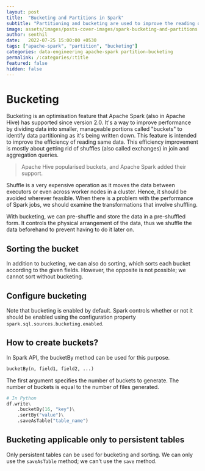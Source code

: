 ```yaml
---
layout: post
title:  "Bucketing and Partitions in Spark"
subtitle: "Partitioning and bucketing are used to improve the reading of data by reducing the cost of shuffles, the need for serialization, and the amount of network traffic."
image: assets/images/posts-cover-images/spark-bucketing-and-partitions.jpg
author: senthil
date:   2022-07-25 15:00:00 +0530
tags: ["apache-spark", "partition", "bucketing"]
categories: data-engineering apache-spark partition-bucketing
permalink: /:categories/:title
featured: false
hidden: false
---
```


# Bucketing
Bucketing is an optimisation feature that Apache Spark (also in Apache Hive) has supported since version 2.0. It's a way to improve performance by dividing data into smaller, manageable portions called "buckets" to identify data partitioning as it's being written down. This feature is intended to improve the efficiency of reading same data. This efficiency improvement is mostly about getting rid of shuffles (also called exchanges) in join and aggregation queries.

> Apache Hive popularised buckets, and Apache Spark added their support.

Shuffle is a very expensive operation as it moves the data between executors or even across worker nodes in a cluster. Hence, it should be avoided wherever feasible. When there is a problem with the performance of Spark jobs, we should examine the transformations that involve shuffling.

With bucketing, we can pre-shuffle and store the data in a pre-shuffled form. It controls the physical arrangement of the data, thus we shuffle the data beforehand to prevent having to do it later on.

## Sorting the bucket
In addition to bucketing, we can also do sorting, which sorts each bucket according to the given fields. However, the opposite is not possible; we cannot sort without bucketing.

## Configure bucketing
Note that bucketing is enabled by default. Spark controls whether or not it should be enabled using the configuration property `spark.sql.sources.bucketing.enabled`. 

## How to create buckets?
In Spark API, the bucketBy method can be used for this purpose. 

```python
bucketBy(n, field1, field2, ...)
```

The first argument specifies the number of buckets to generate. The number of buckets is equal to the number of files generated. 

```python
# In Python
df.write\
    .bucketBy(16, "key")\
    .sortBy("value")\
    .saveAsTable("table_name")
```

## Bucketing applicable only to persistent tables
Only persistent tables can be used for bucketing and sorting. We can only use the `saveAsTable` method; we can't use the `save` method.